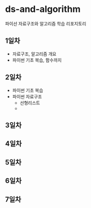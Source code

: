 # ds-and-algorithm
파이선 자료구조와 알고리즘 학습 리포지토리

## 1일차
- 자료구조, 알고리즘 개요
- 파이썬 기초 복습, 함수까지

## 2일차
- 파이썬 기초 복습
- 파이썬 자료구조
    - 선형리스트
    -

## 3일차



## 4일차



## 5일차



## 6일차



## 7일차 